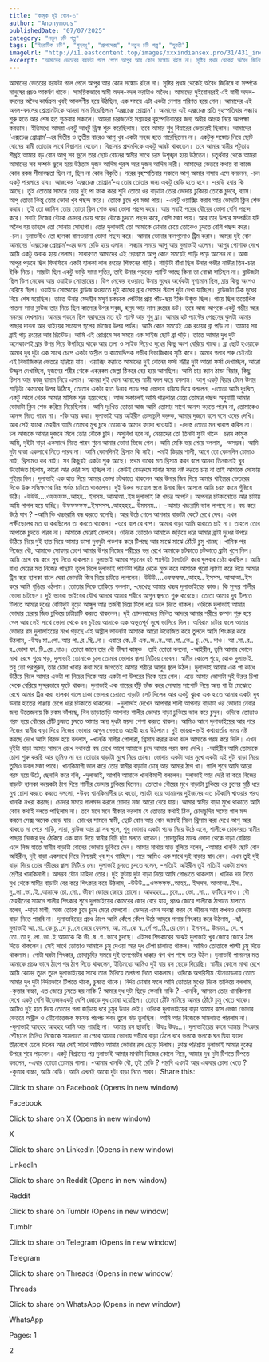 ```yaml
---
title: "কামুক দুই বোন-৩"
author: "Anonymous"
publishedDate: "07/07/2025"
category: "নতুন চটি গল্প"
tags: ["ইরোটিক চটি", "গৃহবধূ", "গ্রুপসেক্স", "নতুন চটি গল্প", "যুবতী"]
imageUrl: "http://i1.eastcontent.top/images/xxxindiansex.pro/31/431_increased.jpg"
excerpt: "আমাদের ভেতরের বরফটা গলে গেলে আপুর আর কোন সঙ্কোচ রইল না। সৃষ্টির প্রথম থেকেই অবৈধ জিনিষে বা সর্ম্পকে মানুষের প্রচণ্ড আকর্ষণ থাকে। সাময়িকভাবে স্বামী অদল-বদল করাটাও অবৈধ। আমাদের দুইবোনরেই এই স্বামী অদল-ব..."
---
```


আমাদের ভেতরের বরফটা গলে গেলে আপুর আর কোন সঙ্কোচ রইল না। সৃষ্টির প্রথম থেকেই অবৈধ জিনিষে বা সর্ম্পকে মানুষের প্রচণ্ড আকর্ষণ থাকে। সাময়িকভাবে স্বামী অদল-বদল করাটাও অবৈধ। আমাদের দুইবোনরেই এই স্বামী অদল-বদলের অবৈধ কার্যক্রম খুবই আকর্ষণীয় হয়ে উঠছিল, এক সময়ে এটা একটা নেশায় পরিণত হয়ে গেল। আমাদের এই অদল-বদলের প্রোগ্রামটাকে আমরা নাম দিয়েছিলাম ‘এক্সচেঞ্জ প্রোগ্রাম’। আমাদের এই এক্সচেঞ্জ প্রতি বৃহস্পতিবার সন্ধ্যায় শুরু হতে আর শেষ হত শুক্রবার সকালে। আমরা চারজনেই সপ্তাহের বৃহস্পতিবারের জন্য অধীর আগ্রহ নিয়ে অপেক্ষা করতাম। ইতিমধ্যে আমরা একটু আধটু ড্রিঙ্ক শুরু করেছিলাম। তবে আমার শুধু বিয়ারের ভেতরেই ছিলাম। আমাদের ‘এক্সচেঞ্জ প্রোগ্রাম’-এর দ্বিতীয় ও তৃতীয় বারেও আপু খুব একটা সহজ হতে পারেছিলেন না। একটুকু সঙ্কোচ নিয়ে ছোট বোনের স্বামী তোতার সাথে বিছানায় যেতেন। বিছানায় প্রথমদিকে একটু আরষ্ট থাকতেন। তবে আমার স্বামীর পটুতায় শীঘ্রই আমার বড় বোন আপু সব ভুলে তার ছোট বোনের স্বামীর সাথে চরম উশৃঙ্খল হয়ে উঠতেন। চতুর্থবার থেকে আমরা আমাদের সব সম্পর্ক ভুলে হয়ে উঠতাম দুজন আদিম পুরুষ আর দুজন আদিম নারী। আমাদের ভেতরে কথায় বা কাজে কোন রকম সীমাবদ্ধতা ছিল না, ছিল না কোন বিকৃতি।
পরের বৃহস্পতিবার সকালে আপু আমার বাসায় এসে বললেন,
-চল একটু পারলারে যাব। আজকের ‘এক্সচেঞ্জ প্রোগ্রাম’-এ তোর তোতার জন্য একটু রেডি হতে হবে।
-রেডি হবার কি আছে। তুই তোতার সামনে তোর দুই পা ফাক করে শুবি তোতা ওর বাড়াটা তোর ভোদায় ঢুকিয়ে তোকে চুদবে, ব্যাস। আপু তোতা কিন্তু তোর ভোদা খুব পছন্দ করে। তোকে চুদে খুব মজা পায়।
-একটু ওয়াক্সিং করাব আর ভোদাটা ক্লিন শেভ করাব। তুই তো জানিস তোর তোতা ক্লিন শেভ করা ভোদা পছন্দ করে। আর সবাই পরের বৌয়ের ভোদা বেশি পছন্দ করে। সবাই নিজের বৌকে চোদার চেয়ে পরের বৌকে চুদতে পছন্দ করে, বেশি মজা পায়। আর তার উপরে সম্পর্কটা যদি অবৈধ হয় তাহলে তো সোনায় সোহাগা। তোর দুলাভাই তো আমাকে চোদার চেয়ে তোকেও চুদতে বেশি পছন্দ করে।
-চল। দুলাভাইও তো হালকা বালওয়ালা ভোদা পছন্দ করে। আমার ভোদার বালগুলোও ট্রিম করাব।
আমরা দুই বোন আমাদের ‘এক্সচেঞ্জ প্রোগ্রাম’-এর জন্য রেডি হয়ে এলাম।
সন্ধ্যার সময়ে আপু আর দুলাভাই এলেন। আপুর পোশাক দেখে আমি একটু অবাক হয়ে গেলাম। সাধারণত আমাদের এই প্রোগ্রামে আপু কোন সময়েই শাড়ি পড়ে আসেন না। আজ আপুর পড়নে ছিল ফিনফিনে একটা হালকা লাল রংয়ের শিফনের শাড়ি। শাড়িটা বাঁধা ছিল উনার গভীর নাভীর তিন-চার ইঞ্চি নিচে। সায়াটা ছিল একটু ভাড়ি সাদা সুতির, তাই উনার পড়নের প্যান্টি আছে কিনা তা বোঝা যাচিছল না। ব্লাউজটা ছিল ডিপ নেকের আর ওয়াইড সোল্ডারের। ডিপ নেকের হওয়াতে উনার দুধের অর্ধেকটা দৃশ্যমান ছিল, ব্রার কিছু অংশও বেরিয়ে ছিল। ওয়াইড সোল্ডারের ব্লাউজ হওয়াতে দুই কাধের ব্রার সোল্ডার স্ট্যাপ দুটা দেখা যাচ্ছিল। ব্লাউজটা ঠিক দুধের নিচে শেষ হয়েছিল। তাতে উনার মেদহীন মসৃণ চকচকে পেটটার প্রায় পাঁচ-ছয় ইঞ্চি উন্মুক্ত ছিল। গায়ে ছিল ততোধিক পাতলা সাদা ব্লাউজ তার নিচে ছিল কালোর উপর সবুজ, হলুদ আর লাল রংয়ের ডট। তবে আজ আপুকে একটু গম্ভীর আর মনমরা দেখলাম। আমার পড়নে ছিল বরাবরের মত হট প্যান্ট আর শুধু ব্রা। আমার হট প্যান্টের পেছনের ঝুলটা আমার পাছার দাবনা আর থাইয়ের সংযোগ স্থলের ভাঁজের উপর পর্যন্ত। আমি কোন সময়েই এক রংয়ের ব্রা পড়ি না। আমার সব ব্রাই গাঢ় রংয়ের আর প্রিন্টেড। আমি এই প্রোগ্রমে সব সময়ে এক সাইজ ছোট ব্রা পড়ি। তাতে আমার দুধ দুটা অনেকাংশই ব্রার উপর দিয়ে উপচিয়ে থাকে আর তলা ও সাইড দিয়েও দুধের কিছু অংশ বেরিয়ে থাকে। ব্রা ছোট হওয়াকে আমার দুধ দুটা এক সাথে চেপে একটা অস্লীল ও কামোদ্দিপক গভীর বিভাজিকার সৃষ্টি করে। আমার গলার শরু চেইনটা এই বিভাজিকার ভেতরে হারিয়ে যায়। ওয়াক্সিং করাতে আমাদের দুই বোনের ফর্সা শরীর দুটা আরো ফর্সা দেখাচ্ছিল, আরো উজ্জ্বল দেখাচ্ছিল, দুজনের শরীর থেকে একরকম জেল্লা ঠিকরে বের হয়ে আসছিল। আমি চার ক্যান ঠান্ডা বিয়ার, কিছু চিপস আর কাজু বাদাম নিয়ে এলাম। আমরা দুই বোন আমাদের স্বামী বদল করে বসলাম। আপু একটু বিয়ার টেনে উনার শাড়িটা কেমারের উপর উঠিয়ে, তোতার একটা হাত উনার প্যাড পরা ভোদায় ধরিয়ে দিয়ে বললেন,
-তোতা আমি দুঃখিত, একটু আগে থেকে আমার মাসিক শুরু হয়েগেছে। আজ সকালেই আমি পারলারে যেয়ে তোমার পছন্দ অনুযায়ী আমার ভোদাটা ক্লিন শেভ করিয়ে নিয়েছিলাম। আমি দুঃখিত তোতা আজ আমি তোমার সাথে আনন্দ করতে পারব না, তোমাকেও আনন্দ দিতে পারব না।
-কি আর করা। দুলাভাই আর আইরীন চোদাচুদি করুক, আমার দুজনে বসে বসে ওদের দেখি। আর সেই ফাকে মেহরীন আমি তোমার মুখ চুদে তোমাকে আমার ফ্যাদা খাওয়াই।
-দোস্ত তোতা মন খারাপ করিস না। চল আজকে আমার দুজনে মিলে তোর বৌকে চুদি। অসুবিধা হবে না, মেয়েদের তো তিনটা ফুটা থাকে।
চরম কামুক আমি, দুইটা বাড়া একসাথে নিতে পারব শুনে আমার ভোদা ভিজে গেল। আমি মেকি ভয় পেয়ে বললাম,
-অসম্ভব। আমি দুটা বাড়া একসাথে নিতে পারব না। আমি কোনদিনই থ্রিসাম কি নাই।
-মাই ডিয়ার শালী, আগে তো কোনদিন চোদাও নাই, থ্রিসামও কর নাই। সব কিছুরই একটা শুরু আছে।
প্রথম বারের মত থ্রিসাম করব বলে আমরা তিনজনাই খুব উত্তেজিত ছিলাম, কারো আর দেরি সহ্য হচ্ছিল না। কেউই বেডরুমে যাবার সময় নষ্ট করতে চায় না তাই আমাকে সোফায় শুইয়ে দিল। দুলাভাই এক হাত দিয়ে আমার ভোদা চটকাতে থাকলেন আর উনার জিব দিয়ে আমার থাইয়ের ভেতরের দিকে উরু সন্ধিক্ষণের নিচ পর্যন্ত চাটতে থাকলেন। দুই উরুর সংযোগ স্থলে উনার জিব আসলে আমি চরম কামে গুঁঙিয়ে উঠি।
-উউউ….ওফফফফ..আহহ.. ইসসস. আআআ..ইস দুলাভাই কি খচ্চর আপনি। আপনার চটকানোতে আর চাটায় আমি পাগল হয়ে যাচ্ছি। উফফফফফ..ইসসসস..আহহহহ.. উমমমম..।
-আমার খচ্চরামি ভাল লাগছে না। বন্ধ করে উঠে যাব ?
-আমি কি খচ্চারামি বন্ধ করতে বলেছি। আর উঠে গেলে আপনার বাড়াটা কেটে রেখে দেব। এখন লক্ষীছেলের মত যা করছিলেন তা করতে থাকেন।
-ওরে বাপ রে বাপ। আমার বাড়া আমি হারাতে চাই না। তাহলে তোর আপাকে চুদতে পারব না। আমাকে মেরেই ফেলবে।
ওদিকে তোতাও আমাকে জড়িয়ে ধরে আমার ব্রাটা দুধের উপরে উঠিয়ে দিয়ে দুই হাত দিয়ে আমার ডাসা দুধদুটা পকপক করে টিপছে আর মাঝে মাঝে ঠোঁটে চুমু খাচ্ছে। খানিক পর নিজের বৌ, আমাকে সোফায় চেপে আমার উপর নিজের শরীরের ভর রেখে আমাকে চটকাতে চটকাতে ব্রাটা খুলে নিল। আমি চোখ বন্ধ করে সুখ নিতে থাকলাম। দুলাভাই আমার পড়নের হট প্যান্টটা টানাটানি করে খুলবার চেষ্টা করছিল। আমি বাধ্য মেয়ের মত নিজের পাছাটা তুলে দিলে দুলাভাই প্যান্টটা শরীর থেকে মুক্ত করে আমাকে পুরো ল্যাংটা করে দিয়ে আমার ট্রিম করা হালকা বালে ঘেরা ভোদাটা জিব দিয়ে চাটতে লাগলেন। উউউ….ওফফফফ..আহহ.. ইসসস. আআআ..ইস করে আমি গুঙিয়ে ওঠলাম। তোতার দিকে তাকিয়ে বললাম,
-দেখেছ আমার খচ্চর দুলাভাইয়ের কান্ড। কি সুন্দর শালীর ভোদা চাটছেন।
দুই ভায়রা ভাইয়ের যৌথ আদরে আমার শরীরে আগুন জ্বলতে শুরু করেছে। তোতা আমার দুধ টিপতে টিপতে আমার দুধের বোঁটাদুটা বুড়ো আঙ্গুল আর তর্জনী দিয়ে টিপে ধরে ডলে দিতে থাকল। ওদিকে দুলাভাই আমার ভোদার চেরায় জিভ ঢুকিয়ে চাটাচাটি করতে থাকলেন। দুই চোদনবাজের মিলিত আদরে আমার শরীরে কম্পন শুরু হয়ে গেল আর সেই সাথে ভোদা থেকে রস চুইয়ে আমাকে এক অভূতপূর্ব সুখে ভাসিয়ে দিল। অবিরাম চাটার ফলে আমার ভোদার রস দুলাভাইয়ের মখে পড়ছে এই অস্লীল ভাবনাটা আমাকে আরো উত্তেজিত করে তুললে আমি শিৎকার করে উঠলাম,
-উফঃ মা..গো..আর পা..র..ছি..না। এবারে কে..উ এক..জ..ন..আ..মা..কে.. চু..দে.. দাও। আ..মা..র.. র..ভোদা ফা..টি..য়ে..দাও।
তোতা জানে তার বৌ ভীষণ কামুক। তাই তোতা বললো,
-আইরীন, তুমি আমার কোলে মাথা রেখে শুয়ে পড়, দুলাভাই তোমাকে চুদে তোমার ভোদার জ্বালা মিটিয়ে দেবেন।
স্বামীর কোলে শুয়ে, হোক দুলাভাই. তবু তো পরপুরুষ, তার চোদা খাবার কথা মনে জাগতেই আমার শরীরে আগুন জ্বলে উঠল। দুলাভাই আমার এক পা কাধে উঠিয়ে নিলে আমার একটা পা নিচের দিকে আর একটা পা উপরের দিকে হয়ে গেল। এতে আমার ভোদাটা দুই উরুর চিপা থেকে বেরিয়ে সুন্দরভাবে ফুটে থাকল। দুলাভাই এক পায়ের হাঁটু ভাঁজ করে সোফায় সাপোর্ট নিয়ে অন্য পা টা মেঝেতে রেখে আমার ট্রিম করা হালকা বালে ঢাকা ভোদার চেরাতে বাড়াটা সেট দিলেন আর একটু ঝুকে এক হাতে আমার একটা দুধ উনার হাতের পাঞ্জায় চেপে ধরে চটকাতে থাকলেন।
-দুলাভাই দেখেন আপনার শালী আপনার বাড়াটা ওর ভোদায় নেবার জন্য উত্তেজনায় কি রকম কাঁপছে, নিন তাড়াতাড়ি আপনার শালীর ভোদায় বাড়া ঢুকিয়ে ভাল করে চুদুন।
ওদিকে তোতাও গরম হয়ে বৌয়ের ঠোঁট চুষতে চুষতে আমার অন্য দুধটা ময়দা পেশা করতে থাকল। আমিও আগে দুলাভাইয়ের আর পরে নিজের স্বামীর বাড়া দিয়ে নিজের ভোদার আগুন নেভাতে আগ্রহী হয়ে উঠলাম। দুই ভায়রা-ভাই কথাবার্তায় সময় নষ্ট করছে দেখে আমি বিরক্ত হয়ে বললাম,
-খানকি মাগীর পোলারা, থ্রিসাম করার কথা বলে আমাকে গরম করে দিলি। এখন দুইটা বাড়া আমার সামনে রেখে বথাবর্তা বন্ধ রেখে আগে আমাকে চুদে আমার গরম কমা দেখি।
-আইরীন আমি তোমাকে চোদা শুরু করছি আর তুমিও না হয় তোতার বাড়াটা মুখে নিয়ে চোষ। ভোদায় একটা আর মুখে একটা এই দুটা বাড়া নিয়ে তুমিও ডবল মজা পাবে। খানকিমাগী ভাল করে তোর স্বামীর বাড়াটা চোষ্ আর আমার ঠাপ খা।
গালি শুনে আমি আরো গরম হয়ে উঠে, ছেনালি করে বলি,
-দুলাভাই, আপনি আমাকে খানকিমাগী বললেন।
দুলাভাই আর দেরি না করে নিজের বাড়াটা হালকা কয়েকটা ঠাপ দিয়ে শালীর ভোদায় ঢুকিয়ে দিলেন। তোতাও বৌয়ের মুখে বাড়াটা ঢুকিয়ে ওর চুলের মুঠি ধরে মুখ চোদা করতে করতে বললো,
-উফঃ খানকিমাগীর ঢং কতো, ল্যাংটা হয়ে আমাদের দুইজনের এত চটকানি খাওয়ার পরও খানকি নখরা করছে। চোদার সময়ে গালমন্দ করলে চোদার মজা আরো বেরে যায়।
আমার স্বামীর বাড়া মুখে থাকাতে আমি কোন কথাই বলতে পাছিলাম না। তবে মনে মনে স্বীকার করলাম যে তোতার কথাই ঠিক, চোদাচুদির সমেয় গাল মন্দ করলে সেক্স অনেক বেড়ে যায়। চোখের সামনে স্বামী, ছোট বোন আর বোন জামাই মিলে থ্রিসাম করা দেখে আপু আর থাকতে না পেরে শাড়ি, সায়া, ব্লাউজ আর ব্রা সব খুলে, শুধু ভোদায় একটা প্যাড নিয়ে উঠে এসে, শালীকে চোদনরত স্বামীর পাছায় নিজের দুধ ঠেকিয়ে এক হাত দিয়ে স্বামীর বিচি দুটা মলতে থাকেন। চোদাচুদির মাঝে ভোদা থেকে বাড়া বেরিয়ে এলে নিজ হাতে স্বামীর বাড়াটা বোনের ভোদায় ডুকিয়ে দেন। আমার মাথায় হাত বুলিয়ে বলেন,
-আমার খানকি ছোট বোন আইরীন, দুই বাড়া একসাথে নিয়ে নিশ্চয়ই খুব সুখ পাচ্ছিস। পরে আমিও এক সাথে দুই বাড়ার স্বাদ নেব। এখন তুই দুই বাড়া দিয়ে তোর শরীরের জ্বালা মিটিয়ে নে।
দুলাভাই চুদতে চুদতে বলেন,
-সত্যিই আইরীন তুই সত্যিই একটা প্রথম শ্রেণীর খানকিমাগী। অসম্ভব যৌন চাহিদা তোর।
দুই ফুটায় দুটা বাড়া নিয়ে আমি গোঙাতে থাকলাম। খানিক দম নিতে মুখ থেকে স্বামীর বাড়াটা বের করে শিৎকার করে উঠলাম,
-উউউ….ওফফফফ..আহহ.. ইসসস. আআআ..ইস.. দু..লা..ভা..ই..আমাকে চো..দো.. ভীষণ জোরে জোরে চোদো। আহহহহ… চুদে… ভো…দা… ফাটিয়ে দাও।
বৌ মেহরীনের সামনে শালীর শিৎকার শুনে দুলভাইয়ের কোমরের জোর বেরে যায়, প্রচণ্ড জোরে শালীকে ঠাপাতে ঠাপাতে বলেন,
-দাড়া মাগী, আজ তোকে চুদে চুদে মেরে ফেলবো। ভোদার এমন অবস্থা করব যে জীবনে আর কখনও ভোদায় বাড়া নিতে পারবি না।
দুলাভাইয়ের প্রচণ্ড ঠাপে আমি কেঁপে কেঁপে উঠে আদুরে গলায় শিৎকার করে উঠলাম,
-হ্যাঁ, দুলাভাই আ..মা..কে চু..দে চু..দে মেরে ফেলেন, আ..মা..কে স্ব..র্গে পা..ঠি..য়ে দেন। ইসসস.. উমমম.. দে..খ তো..তা দু..লা..ভা..ই আমাকে কি ভী..ষ..ণ..ভাবে চুদছে।
এইসব শিৎকারের মঝেই দুলাভাই খুব জোরে জোরে ঠাপ দিতে থাকলেন। সেই সাথে তোতাও আমাকে চুমু দেওয়া আর দুধ টেপা চালাতে থাকল। আমিও তোতাকে পাল্টা চুমু দিতে থাকলাম। গোটা ঘরটা শিৎকার, চোদাচুদির সময়ে দুই তলপেটের ধাক্কার থপ থপ শব্দে ভরে উঠল। দুলাভাই পাগলের মত আমাকে প্রচণ্ড ভাবে ঠাপে পর ঠাপ দিতে থাকলেন, ইতিমধ্যে আমিও দুই বার রস ছেড়ে দিয়েছি। স্বামীর কোলে মাথা রেখে আমি কোমর তুলে তুলে দুলাভাইয়ের সাথে তাল মিলিয়ে তলঠপা দিতে থাকলাম। ওদিকে অপরিসীম যৌনতাড়নায় তোতা আমার দুধ দুটা নির্দয়ভাবে টিপতে থাকে, চুষতে থাকে। নির্দয় চোষার ফলে আমি তোতার মুখের দিকে তাকিয়ে বললাম,
-কুত্তার বাচ্চা, এত জোরে চুষতে হয় নাকি ? আমার দুধ দুটা ছিড়ে ফেলবি নাকি ?
-খানকি, আসলে তোর খানকিপনা দেখে একটু বেশি উত্তেজনএকটু বেশি জোড়ে দুধ চোষা হয়েছিল।
তোতা ঠোঁট নামিয়ে আমার ঠোঁটে চুমু খেতে থাকে। আমিও দুই হাত দিয়ে তোতার গলা জড়িয়ে ধরে চুমুর উত্তর দেই। ওদিকে দুলাভাইয়ের বাড়া আমার রসে ভেজা ভোদার ভেতরে অস্লীল ও যৌনোত্তেজক ফচফচ পচপচ শবদ তুলে ঝড় তুলছিল। আমি আর নিজেকে সামলাতে পারলাম না।
-দুলাভাই আহহহ আহহহ আমি আর পারছি না। আমার রস ছাড়ছি। উফঃ উফঃ..।
দুলাভাইয়ের কানে আমার শিৎকার পৌঁছালে তিনিও নিজেকে সামলাতে না পেরে আমার ভোদায় গভীরে বাড়া ঠেলে ধরে ভলকে ভলকে ঘন ঘিয়া ফ্যাদা তীরবেগে ঢেলে দিলেন আর সেই সাথে আমিও আমার ভোদার রস ছেড়ে দিলাম। ক্লান্ত পরিশ্রান্ত দুলাভাই আমার বুকের উপরে শুয়ে পড়লেন।
একটু বিশ্রামের পর দুলাভাই আমার মাথাটা নিজের কোলে নিয়ে, আমার দুধ দুটা টিপতে টিপতে বললেন,
-এবার তোতা তোমার পালা।
-আমার খানকি বৌ, তুই রেডি ? পারবি এখনই আর একবার চোদা খেতে ?
-কুত্তার বাচ্চা, আমি রেডি। আমি এখনই আরো দুটা বাড়া নিতে পারব।
Share this:


Click to share on Facebook (Opens in new window)


Facebook




Click to share on X (Opens in new window)


X




Click to share on LinkedIn (Opens in new window)


LinkedIn




Click to share on Reddit (Opens in new window)


Reddit




Click to share on Tumblr (Opens in new window)


Tumblr




Click to share on Telegram (Opens in new window)


Telegram




Click to share on Threads (Opens in new window)


Threads




Click to share on WhatsApp (Opens in new window)


WhatsApp


Pages: 
1
 
2
